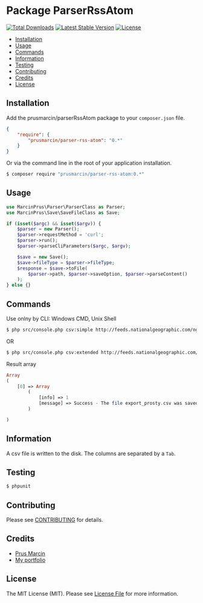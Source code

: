 Package ParserRssAtom
================

[![Total Downloads](http://img.shields.io/packagist/dm/prusmarcin/parser-rss-atom.svg)](https://packagist.org/packages/prusmarcin/parser-rss-atom)
[![Latest Stable Version](http://img.shields.io/packagist/v/prusmarcin/parser-rss-atom.svg)](https://packagist.org/packages/prusmarcin/parser-rss-atom)
[![License](http://img.shields.io/badge/license-MIT-lightgrey.svg)](https://github.com/prusmarcin/parser-rss-atom/blob/master/LICENSE)


- [Installation](#installation)
- [Usage](#usage)
- [Commands](#commands)
- [Information](#information)
- [Testing](#testing)
- [Contributing](#contributing)
- [Credits](#credits)
- [License](#license)


Installation
------------

Add the prusmarcin/parserRssAtom package to your `composer.json` file.

``` json
{
    "require": {
        "prusmarcin/parser-rss-atom": "0.*"
    }
}
```

Or via the command line in the root of your application installation.

``` bash
$ composer require "prusmarcin/parser-rss-atom:0.*"
```

Usage
-----

``` php
use MarcinPrus\Parser\ParserClass as Parser;
use MarcinPrus\Save\SaveFileClass as Save;

if (isset($argc) && isset($argv)) {
    $parser = new Parser();
    $parser->requestMethod = 'curl';
    $parser->run();
    $parser->parseCliParameters($argc, $argv);

    $save = new Save();
    $save->fileType = $parser->fileType;
    $response = $save->toFile(
        $parser->path, $parser->saveOption, $parser->parseContent()
    );
} else {}

```


Commands
-------

Use onlny by CLI: Windows CMD, Unix Shell

``` bash
$ php src/console.php csv:simple http://feeds.nationalgeographic.com/ng/News/News_Main eksport_prosty.csv
```

OR

``` bash
$ php src/console.php csv:extended http://feeds.nationalgeographic.com/ng/News/News_Main eksport_prosty.csv
```
Result array

``` php
Array
(
    [0] => Array
        (
            [info] => 1
            [message] => Success - The file export_prosty.csv was saved in the root directory of the application.
        )

)

```

Information
-----------

A csv file is written to the disk. The columns are separated by a `Tab`.


Testing
-------

``` bash
$ phpunit
```


Contributing
------------

Please see [CONTRIBUTING](https://github.com/prusmarcin/parserRssAtom/blob/master/CONTRIBUTING.md) for details.


Credits
-------

- [Prus Marcin](https://github.com/prusmarcin)
- [My portfolio](https://prusmarcin.pl)


License
-------

The MIT License (MIT). Please see [License File](https://github.com/prusmarcin/parserRssAtom/blob/master/LICENSE) for more information.
